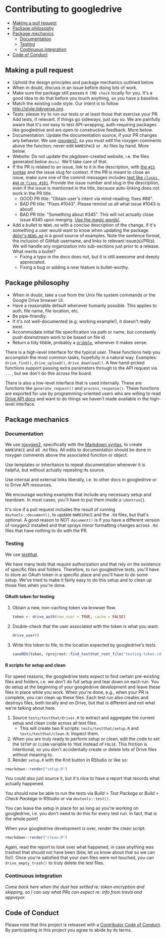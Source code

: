 Contributing to googledrive
================

-   [Making a pull request](#making-a-pull-request)
-   [Package philosophy](#package-philosophy)
-   [Package mechanics](#package-mechanics)
    -   [Documentation](#documentation)
    -   [Testing](#testing)
    -   [Continuous integration](#continuous-integration)
-   [Code of Conduct](#code-of-conduct)

Making a pull request
---------------------

-   Uphold the design principles and package mechanics outlined below.
-   When in doubt, discuss in an issue before doing lots of work.
-   Make sure the package still passes `R CMD check` locally for you. It's a good idea to do that before you touch anything, so you have a baseline.
-   Match the existing code style. Our intent is to follow <http://style.tidyverse.org>.
-   Tests: please *try* to run our tests or at least those that exercise your PR. Add tests, if relevant. If things go sideways, just say so. We are painfully aware that it's not easy to test API-wrapping, auth-requiring packages like googledrive and are open to constructive feedback. More below.
-   Documentation: Update the documentation source, if your PR changes any behavior. We use [roxygen2](https://cran.r-project.org/package=roxygen2), so you must edit the roxygen comments above the function; never edit `NAMESPACE` or `.Rd` files by hand. More below.
-   Website: Do not update the pkgdown-created website, i.e. the files generated below `docs/`. We'll take care of that.
-   If the PR is related to an issue, link to it in the description, with [the `#15` syntax](https://help.github.com/articles/autolinked-references-and-urls/) and the issue slug for context. If the PR is meant to close an issue, make sure one of the commit messages includes [text like `closes #44` or `fixes #101`](https://help.github.com/articles/closing-issues-using-keywords/). Provide the issue number and slug in the description, even if the issue is mentioned in the title, because auto-linking does not work in the PR title.
    -   GOOD PR title: "Obtain user's intent via mind-reading; fixes \#86".
    -   BAD PR title: "Fixes \#1043". Please remind us all what issue \#1043 is about!
    -   BAD PR title: "Something about \#345". This will not actually close issue \#345 upon merging. [Use the magic words!](https://help.github.com/articles/closing-issues-using-keywords/).
-   Add a bullet to `NEWS.md` with a concise description of the change, if it's something a user would want to know when updating the package. [dplyr's `NEWS.md`](https://github.com/tidyverse/dplyr/blob/master/NEWS.md) is a good source of examples. Note the sentence format, the inclusion of GitHub username, and links to relevant issue(s)/PR(s). We will handle any organization into sub-sections just prior to a release. What merits a bullet?
    -   Fixing a typo in the docs does not, but it is still awesome and deeply appreciated.
    -   Fixing a bug or adding a new feature is bullet-worthy.

Package philosophy
------------------

-   When in doubt, take a cue from the Unix file system commands or the Google Drive browser UI.
-   Have a reasonable default whenever humanly possible. This applies to auth, file name, file location, etc.
-   Be pipe-friendly.
-   If it's not well-documented (e.g. working example!), it doesn't really exist.
-   Accommodate initial file specification via path or name, but constantly push downstream work to be based on file id.
-   Return a tidy tibble, probably a [`dribble`](https://tidyverse.github.io/googledrive/reference/dribble.html), whenever it makes sense.

There is a high-level interface for the typical user. These functions help you accomplish the most common tasks, hopefully in a natural way. Examples: `drive_find()`, `drive_upload()`, `drive_download()`. A few hand-picked functions support passing extra parameters through to the API request via `...`, but we don't do this across the board.

There is also a low-level interface that is used internally. These are functions like `generate_request()` and `process_response()`. These functions are exported for use by programming-oriented users who are willing to read [Drive API docs](https://developers.google.com/drive/v3/web/about-sdk) and want to do things we haven't made available in the high-level interface.

Package mechanics
-----------------

### Documentation

We use [roxygen2](https://cran.r-project.org/package=roxygen2), specifically with the [Markdown syntax](https://cran.r-project.org/web/packages/roxygen2/vignettes/markdown.html), to create `NAMESPACE` and all `.Rd` files. All edits to documentation should be done in roxygen comments above the associated function or object.

Use templates or inheritance to repeat documentation whenever it is helpful, but without actually repeating its source.

Use internal and external links liberally, i.e. to other docs in googledrive or to Drive API resources.

We encourage working examples that include any necessary setup and teardown. In most cases, you'll have to put them inside a `\dontrun{}`.

It's nice if a pull request includes the result of running `devtools::document()`, to update `NAMESPACE` and the `.Rd` files, but that's optional. A good reason to NOT `document()` is if you have a different version of roxygen2 installed and that sprays minor formatting changes across `.Rd` files that have nothing to do with the PR.

### Testing

We use [testthat](https://cran.r-project.org/package=testthat).

We have many tests that require authorization and that rely on the existence of specific files and folders. Therefore, to run googledrive tests, you'll have to store an OAuth token in a specific place and you'll have to do some setup. We've tried to make it fairly easy to do this setup and to clean up those files when you're done.

#### OAuth token for testing

1.  Obtain a new, non-caching token via browser flow.

    ``` r
    token <- drive_auth(new_user = TRUE, cache = FALSE)
    ```

2.  Double-check that the user associated with the token is what you want.

    ``` r
    drive_user()
    ```

3.  Write this token to file, to the location expected by googledrive's tests.

    ``` r
    saveRDS(token, rprojroot::find_testthat_root_file("testing-token.rds"))
    ```

#### R scripts for setup and clean

For speed reasons, the googledrive tests expect to find certain pre-existing files and folders, i.e. we don't do full setup and tear down on each run. You do setup at the beginning of your googledrive development and leave these files in place while you work. When you're done, e.g., when your PR is complete, you can clean up these files. Each test run also creates and destroys files, both locally and on Drive, but that is different and not what we're talking about here.

1.  Source `tests/testthat/driver.R` to extract and aggregate the current setup and clean code across all test files.
    -   This will create two R scripts: `tests/testthat/setup.R` and `tests/testthat/clean.R`. Inspect them.
2.  When you are truly ready to perform setup or clean, edit the code to set the `SETUP` or `CLEAN` variable to `TRUE` instead of `FALSE`. This friction is intentional, so you don't accidentally create or delete lots of Drive files without meaning to.
3.  Render `setup.R` with the Knit button in RStudio or like so:

``` r
rmarkdown::render("setup.R")
```

You could also just source it, but it's nice to have a report that records what actually happened.

You should now be able to run the tests via *Build &gt; Test Package* or *Build &gt; Check Package* in RStudio or via `devtools::test()`.

You can leave the setup in place for as long as you're working on googledrive, i.e. you don't need to do this for every test run. In fact, that is the whole point!

When your googledrive development is over, render the clean script:

``` r
rmarkdown::render("clean.R")
```

Again, read the report to look over what happened, in case anything was trashed that should not have been (btw, let us know about that so we can fix!). Once you're satisfied that your own files were not touched, you can `drive_empty_trash()` to truly delete the test files.

### Continuous integration

*Come back here when the dust has settled re: token encryption and skipping, so I can say what PRs can expect re: info from travis and appveyor.*

Code of Conduct
---------------

Please note that this project is released with a [Contributor Code of Conduct](CONDUCT.md). By participating in this project you agree to abide by its terms.
